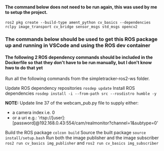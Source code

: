 #### The command below does not need to be run again, this was used by me to setup the project.
`ros2 pkg create --build-type ament_python cv_basics --dependencies rclpy image_transport cv_bridge sensor_msgs std_msgs opencv2`

### The commands below should be used to get this ROS package up and running in VSCode and using the ROS dev container

#### The following 2 ROS dependency commands should be included in the Dockerfile so that they don't have to be run manually, but I don't know hwo to do that yet

Run all the following commands from the simpletracker-ros2-ws folder.

Update ROS dependency repositories `rosdep update`
Install ROS dependencies `rosdep install -i --from-path src --rosdistro humble -y`

**NOTE:** Update line 37 of the webcam_pub.py file to supply either:
* a camera index i.e. 0
* or a uri e.g.: 'rtsp://[user]:[password]@192.168.0.43:554/cam/realmonitor?channel=1&subtype=0'

Build the ROS package `colcon build`
Source the built package `source install/setup.bash`
Run both the image publisher and the image subscriber `ros2 run cv_basics img_publisher` and `ros2 run cv_basics img_subscriber`
